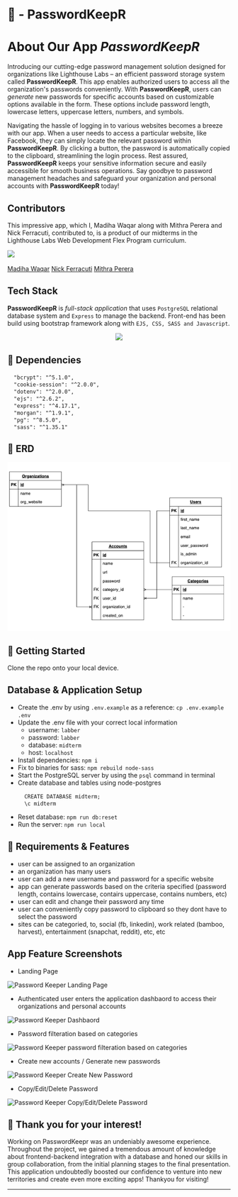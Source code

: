 # :closed_lock_with_key: - PasswordKeepR

# About Our App _PasswordKeepR_
Introducing our cutting-edge password management solution designed for organizations like Lighthouse Labs – an efficient password storage system called **PasswordKeepR**. This app enables authorized users to access all the organization's passwords conveniently. With **PasswordKeepR**, users can _generate_ new passwords for specific accounts based on customizable options available in the form. These options include password length, lowercase letters, uppercase letters, numbers, and symbols.

Navigating the hassle of logging in to various websites becomes a breeze with our app. When a user needs to access a particular website, like Facebook, they can simply locate the relevant password within **PasswordKeepR**. By clicking a button, the password is automatically copied to the clipboard, streamlining the login process. Rest assured, **PasswordKeepR** keeps your sensitive information secure and easily accessible for smooth business operations. Say goodbye to password management headaches and safeguard your organization and personal accounts with **PasswordKeepR** today!

## Contributors
This impressive app, which I, Madiha Waqar along with Mithra Perera and Nick Ferracuti, contributed to, is a product of our midterms in the Lighthouse Labs Web Development Flex Program curriculum. 

<a href="https://github.com/MithraPerera/passwordkeepr/graphs/contributors">
  <img src="https://contrib.rocks/image?repo=MithraPerera/passwordkeepr" />
</a>

[Madiha Waqar](https://www.linkedin.com/in/madiha-waqar-a8253827/)
[Nick Ferracuti](https://github.com/NFerracuti)
[Mithra Perera](https://github.com/MithraPerera)

## Tech Stack
**PasswordKeepR** is _full-stack application_ that uses `PostgreSQL` relational database system and `Express` to manage the backend. Front-end has been build using bootstrap framework along with `EJS, CSS, SASS and Javascript`. 

<p align="center">
  <a href="https://skillicons.dev">
    <img src="https://skillicons.dev/icons?i=postgres,express,nodejs,bootstrap,css,sass,javascript" />
  </a>
</p>

## :traffic_light: Dependencies
  ```
    "bcrypt": "^5.1.0",
    "cookie-session": "^2.0.0",
    "dotenv": "^2.0.0",
    "ejs": "^2.6.2",
    "express": "^4.17.1",
    "morgan": "^1.9.1",
    "pg": "^8.5.0",
    "sass": "^1.35.1"
  ```

## :seedling: ERD
![PasswordKeepRERD Diagram](./docs/passwordkeepr_erd.png)

## :triangular_flag_on_post: Getting Started

Clone the repo onto your local device. 
## Database & Application Setup
- Create the .env by using `.env.example` as a reference: `cp .env.example .env`
- Update the .env file with your correct local information
  - username: `labber`
  - password: `labber`
  - database: `midterm`
  - host: `localhost`
- Install dependencies: `npm i`
- Fix to binaries for sass: `npm rebuild node-sass`
- Start the PostgreSQL server by using the `psql` command in terminal
- Create database and tables using node-postgres
  ``` psql
    CREATE DATABASE midterm;
    \c midterm 
    ```
- Reset database: `npm run db:reset`
- Run the server: `npm run local`

## :dart: Requirements & Features
- user can be assigned to an organization
- an organization has many users
- user can add a new username and password for a specific website
- app can generate passwords based on the criteria specified (password length, contains lowercase,  contairs uppercase, contains numbers, etc)
- user can edit and change their password any time
- user can conveniently copy password to clipboard so they dont have to select the password
- sites can be categoried, to, social (fb, linkedin), work related (bamboo, harvest), entertainment (snapchat, reddit), etc, etc
 
## App Feature Screenshots

- Landing Page

![Password Keeper Landing Page](./docs/passwordkeepr_landing_page.png)

- Authenticated user enters the application dashbaord to access their organizations and personal accounts

![Password Keeper Dashbaord](./docs/passwordkeepr_dashboard.png)

- Password filteration based on categories

![Password Keeper password filteration based on categories](./docs/passwordkeepr_category_filter.png)

- Create new accounts / Generate new passwords

![Password Keeper Create New Password](./docs/passwordkeepr_create_new_account.png)

- Copy/Edit/Delete Password

![Password Keeper Copy/Edit/Delete Password](./docs/passwordkeepr_copy_password.png)


## :clap: Thank you for your interest!
Working on PasswordKeepr was an undeniably awesome experience. Throughout the project, we gained a tremendous amount of knowledge about frontend-backend integration with a database and honed our skills in group collaboration, from the initial planning stages to the final presentation. This application undoubtedly boosted our confidence to venture into new territories and create even more exciting apps!
Thankyou for visiting!

------------------------------------------------------------------------------------------------